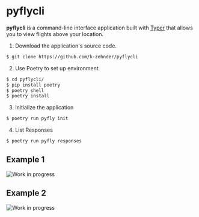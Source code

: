 # pyflycli

**pyflycli** is a command-line interface application built with [Typer](https://typer.tiangolo.com/) that allows you to view flights above your location.


1. Download the application's source code.
```sh
$ git clone https://github.com/k-zehnder/pyflycli
```
2. Use Poetry to set up environment.

```sh
$ cd pyflycli/
$ pip install poetry
$ poetry shell 
$ poetry install
```
3. Initialize the application
```sh 
$ poetry run pyfly init
```
4. List Responses
```sh 
$ poetry run pyfly responses
```

## Example 1
![Work in progress](https://github.com/k-zehnder/pyflycli/blob/main/i_work_linkedin.gif)

## Example 2
![Work in progress](https://github.com/k-zehnder/pyflycli/blob/main/demo.png)
